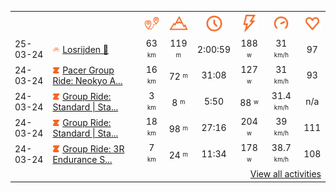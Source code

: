 <table>
    <tr>
        <th></th>
        <th></th>
        <th align="center"><img src="https://raw.githubusercontent.com/robiningelbrecht/strava-activities/master/public/distance.svg" width="30" alt="distance" title="distance"/></th>
        <th align="center"><img src="https://raw.githubusercontent.com/robiningelbrecht/strava-activities/master/public/elevation.svg" width="30" alt="elevation" title="elevation"/></th>
        <th align="center"><img src="https://raw.githubusercontent.com/robiningelbrecht/strava-activities/master/public/time.svg" width="30" alt="time" title="time"/></th>
        <th align="center"><img src="https://raw.githubusercontent.com/robiningelbrecht/strava-activities/master/public/average-watt.svg" width="30" alt="average watts" title="average watts"/></th>
        <th align="center"><img src="https://raw.githubusercontent.com/robiningelbrecht/strava-activities/master/public/average-speed.svg" width="30" alt="average speed" title="average speed"/></th>
        <th align="center"><img src="https://raw.githubusercontent.com/robiningelbrecht/strava-activities/master/public/heart-rate.svg" width="30" alt="average heart rate" title="average heart rate"/></th>
    </tr>
            <tr>
            <td>25-03-24</td>
            <td>
                <img src="https://raw.githubusercontent.com/robiningelbrecht/strava-activities/master/public/activity-ride.svg" width="12" alt="Losrijden 🔦" title="Losrijden 🔦"/>
<a href="https://www.strava.com/activities/11036556772" title="Kcal: 1547 | Gear: None ">Losrijden 🔦</a>
            </td>
            <td align="center">63 <sup><sub>km</sub></sup></td>
            <td align="center">119 <sup><sub>m</sub></sup></td>
            <td align="center">2:00:59</td>
            <td align="center">188 <sup><sub>w</sub></sup></td>
            <td align="center">31 <sup><sub>km/h</sub></sup></td>
            <td align="center">97</td>
        </tr>
            <tr>
            <td>24-03-24</td>
            <td>
                                <img src="https://raw.githubusercontent.com/robiningelbrecht/strava-activities/master/public/activity-virtual-ride-zwift.svg" width="12" alt="Pacer Group Ride: Neokyo All-Nighter in Makuri Islands with Maria" title="Pacer Group Ride: Neokyo All-Nighter in Makuri Islands with Maria"/>
<a href="https://www.strava.com/activities/11029318153" title="Kcal: 227 | Gear: None ">Pacer Group Ride: Neokyo A...</a>
            </td>
            <td align="center">16 <sup><sub>km</sub></sup></td>
            <td align="center">72 <sup><sub>m</sub></sup></td>
            <td align="center">31:08</td>
            <td align="center">127 <sup><sub>w</sub></sup></td>
            <td align="center">31 <sup><sub>km/h</sub></sup></td>
            <td align="center">93</td>
        </tr>
            <tr>
            <td>24-03-24</td>
            <td>
                                <img src="https://raw.githubusercontent.com/robiningelbrecht/strava-activities/master/public/activity-virtual-ride-zwift.svg" width="12" alt="Group Ride: Standard | Stage 2 | The Zwift Big Spin 2024 on Greater London Flat in London" title="Group Ride: Standard | Stage 2 | The Zwift Big Spin 2024 on Greater London Flat in London"/>
<a href="https://www.strava.com/activities/11028932470" title="Kcal: 29 | Gear: None ">Group Ride: Standard | Sta...</a>
            </td>
            <td align="center">3 <sup><sub>km</sub></sup></td>
            <td align="center">8 <sup><sub>m</sub></sup></td>
            <td align="center">5:50</td>
            <td align="center">88 <sup><sub>w</sub></sup></td>
            <td align="center">31.4 <sup><sub>km/h</sub></sup></td>
            <td align="center">n/a</td>
        </tr>
            <tr>
            <td>24-03-24</td>
            <td>
                                <img src="https://raw.githubusercontent.com/robiningelbrecht/strava-activities/master/public/activity-virtual-ride-zwift.svg" width="12" alt="Group Ride: Standard | Stage 2 | The Zwift Big Spin 2024 on Greater London Flat in London" title="Group Ride: Standard | Stage 2 | The Zwift Big Spin 2024 on Greater London Flat in London"/>
<a href="https://www.strava.com/activities/11028875481" title="Kcal: 324 | Gear: None ">Group Ride: Standard | Sta...</a>
            </td>
            <td align="center">18 <sup><sub>km</sub></sup></td>
            <td align="center">98 <sup><sub>m</sub></sup></td>
            <td align="center">27:16</td>
            <td align="center">204 <sup><sub>w</sub></sup></td>
            <td align="center">39 <sup><sub>km/h</sub></sup></td>
            <td align="center">111</td>
        </tr>
            <tr>
            <td>24-03-24</td>
            <td>
                                <img src="https://raw.githubusercontent.com/robiningelbrecht/strava-activities/master/public/activity-virtual-ride-zwift.svg" width="12" alt="Group Ride: 3R Endurance Steady Ride (C) on Wandering Flats in Makuri Islands" title="Group Ride: 3R Endurance Steady Ride (C) on Wandering Flats in Makuri Islands"/>
<a href="https://www.strava.com/activities/11028644081" title="Kcal: 118 | Gear: None ">Group Ride: 3R Endurance S...</a>
            </td>
            <td align="center">7 <sup><sub>km</sub></sup></td>
            <td align="center">24 <sup><sub>m</sub></sup></td>
            <td align="center">11:34</td>
            <td align="center">178 <sup><sub>w</sub></sup></td>
            <td align="center">38.7 <sup><sub>km/h</sub></sup></td>
            <td align="center">108</td>
        </tr>
                <tr>
            <td colspan="8" align="right"><a href="https://github.com/robiningelbrecht/strava-activities#activities">View all activities</a></td>
        </tr>
    </table>
